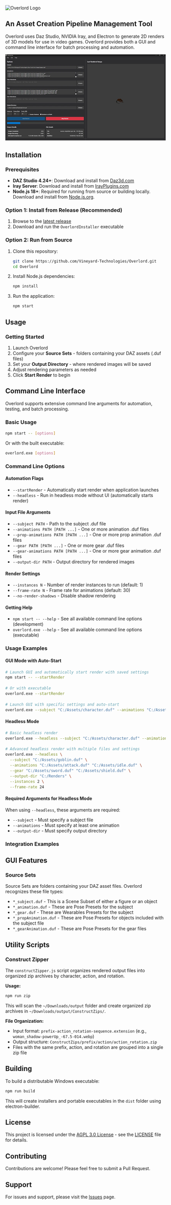 ![Overlord Logo](images/readmelogo.webp)
## An Asset Creation Pipeline Management Tool

Overlord uses Daz Studio, NVIDIA Iray, and Electron to generate 2D renders of 3D models for use in video games. Overlord provides both a GUI and command line interface for batch processing and automation.

![Overlord Screenshot](images/screenshot.webp)

## Installation

### Prerequisites
- **DAZ Studio 4.24+**: Download and install from [Daz3d.com](https://www.daz3d.com/get_studio)
- **Iray Server**: Download and install from [IrayPlugins.com](https://www.irayplugins.com/)
- **Node.js 18+**: Required for running from source or building locally. Download and install from [Node.js.org](https://nodejs.org/).

### Option 1: Install from Release (Recommended)
1. Browse to the [latest release](https://github.com/Vineyard-Technologies/Overlord/releases/latest)
2. Download and run the `OverlordInstaller` executable

### Option 2: Run from Source
1. Clone this repository:
   ```bash
   git clone https://github.com/Vineyard-Technologies/Overlord.git
   cd Overlord
   ```

2. Install Node.js dependencies:
   ```bash
   npm install
   ```

3. Run the application:
   ```bash
   npm start
   ```

## Usage

### Getting Started
1. Launch Overlord
2. Configure your **Source Sets** - folders containing your DAZ assets (.duf files)
3. Set your **Output Directory** - where rendered images will be saved
4. Adjust rendering parameters as needed
5. Click **Start Render** to begin

## Command Line Interface

Overlord supports extensive command line arguments for automation, testing, and batch processing.

### Basic Usage

```bash
npm start -- [options]
```

Or with the built executable:
```bash
overlord.exe [options]
```

### Command Line Options

#### Automation Flags
- `--startRender` - Automatically start render when application launches
- `--headless` - Run in headless mode without UI (automatically starts render)

#### Input File Arguments
- `--subject PATH` - Path to the subject .duf file
- `--animations PATH [PATH ...]` - One or more animation .duf files
- `--prop-animations PATH [PATH ...]` - One or more prop animation .duf files
- `--gear PATH [PATH ...]` - One or more gear .duf files
- `--gear-animations PATH [PATH ...]` - One or more gear animation .duf files
- `--output-dir PATH` - Output directory for rendered images

#### Render Settings
- `--instances N` - Number of render instances to run (default: 1)
- `--frame-rate N` - Frame rate for animations (default: 30)
- `--no-render-shadows` - Disable shadow rendering

#### Getting Help
- `npm start -- --help` - See all available command line options (development)
- `overlord.exe --help` - See all available command line options (executable)

### Usage Examples

#### GUI Mode with Auto-Start
```bash
# Launch GUI and automatically start render with saved settings
npm start -- --startRender

# Or with executable
overlord.exe --startRender

# Launch GUI with specific settings and auto-start
overlord.exe --subject "C:/Assets/character.duf" --animations "C:/Assets/attack.duf" --output-dir "C:/Output" --instances 2 --startRender
```

#### Headless Mode
```bash
# Basic headless render
overlord.exe --headless --subject "C:/Assets/character.duf" --animations "C:/Assets/attack.duf" --output-dir "C:/Output"

# Advanced headless render with multiple files and settings
overlord.exe --headless \
  --subject "C:/Assets/goblin.duf" \
  --animations "C:/Assets/attack.duf" "C:/Assets/idle.duf" \
  --gear "C:/Assets/sword.duf" "C:/Assets/shield.duf" \
  --output-dir "C:/Renders" \
  --instances 2 \
  --frame-rate 24
```

#### Required Arguments for Headless Mode
When using `--headless`, these arguments are required:
- `--subject` - Must specify a subject file
- `--animations` - Must specify at least one animation
- `--output-dir` - Must specify output directory

### Integration Examples

## GUI Features

### Source Sets
Source Sets are folders containing your DAZ asset files. Overlord recognizes these file types:
- `*_subject.duf` - This is a Scene Subset of either a figure or an object
- `*_animation.duf` - These are Pose Presets for the subject
- `*_gear.duf` - These are Wearables Presets for the subject
- `*_propAnimation.duf` - These are Pose Presets for objects included with the subject file
- `*_gearAnimation.duf` - These are Pose Presets for the gear files

## Utility Scripts

### Construct Zipper
The `constructZipper.js` script organizes rendered output files into organized zip archives by character, action, and rotation.

**Usage:**
```bash
npm run zip
```

This will scan the `~/Downloads/output` folder and create organized zip archives in `~/Downloads/output/ConstructZips/`.

**File Organization:**
- Input format: `prefix-action_rotation-sequence.extension` (e.g., `woman_shadow-powerUp_-67.5-014.webp`)
- Output structure: `ConstructZips/prefix/action/action_rotation.zip`
- Files with the same prefix, action, and rotation are grouped into a single zip file

## Building

To build a distributable Windows executable:

```bash
npm run build
```

This will create installers and portable executables in the `dist` folder using electron-builder.

## License
This project is licensed under the [AGPL 3.0 License](https://www.gnu.org/licenses/agpl-3.0.html.en) - see the [LICENSE](LICENSE) file for details.

## Contributing
Contributions are welcome! Please feel free to submit a Pull Request.

## Support
For issues and support, please visit the [Issues](https://github.com/Vineyard-Technologies/Overlord/issues) page.
